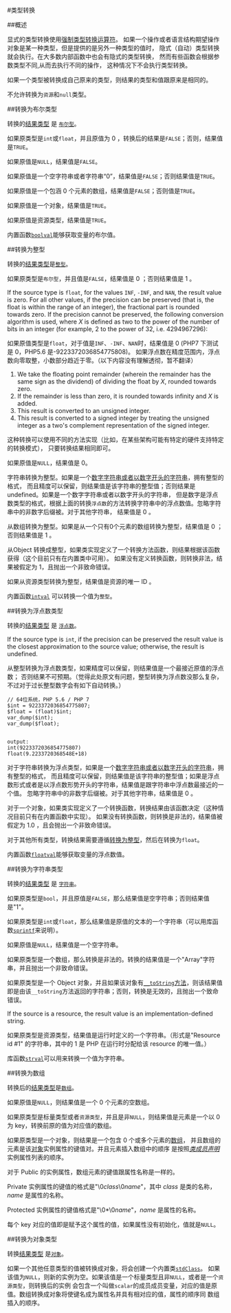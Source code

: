 #类型转换

##概述

显式的类型转换使用[强制类型转换运算符](10-expressions.md#cast-operator)。
如果一个操作或者语言结构期望操作对象是某一种类型，但是提供的是另外一种类型的值时，
隐式（自动）类型转换就会执行。在大多数内部函数中也会有隐式的类型转换，
然而有些函数会根据参数类型不同,从而去执行不同的操作，
这种情况下不会执行类型转换。

如果一个类型被转换成自己原来的类型，则结果的类型和值跟原来是相同的。

不允许转换为`资源`和`null`类型。

##转换为布尔类型

转换的[结果类型](http://www.php.net/manual/en/language.types.boolean.php#language.types.boolean.casting) 是 [`布尔型`](05-types.md#the-boolean-type)。

如果原类型是`int`或`float`，并且原值为 0 ，转换后的结果是`FALSE`；否则，结果值是`TRUE`。

如果原值是`NULL`，结果值是`FALSE`。

如果原值是一个空字符串或者字符串“0”，结果值是`FALSE`；否则结果值是`TRUE`。

如果原值是一个包涵 0 个元素的数组，结果值是`FALSE`；否则值是`TRUE`。

如果原值是一个对象，结果值是`TRUE`。

如果原值是资源类型，结果值是`TRUE`。

内置函数[`boolval`](http://www.php.net/boolval)能够获取变量的布尔值。

##转换为整型

转换的[结果类型](http://www.php.net/manual/en/language.types.integer.php#language.types.integer.casting)是[`整型`](05-types.md#the-integer-type)。

如果原类型是`布尔型`，并且值是`FALSE`，结果值是 0 ；否则结果值是 1 。

If the source type is `float`, for the values `INF`, `-INF`, and `NAN`, the
result value is zero. For all other values, if the
precision can be preserved (that is, the float is within the range of an
integer), the fractional part is rounded towards zero. If the precision cannot
be preserved, the following conversion algorithm is used, where *X* is
defined as two to the power of the number of bits in an integer (for example,
2 to the power of 32, i.e. 4294967296):

如果原值类型是`float`，对于值是`INF`、`-INF`、`NAN`时，结果值是 0 (PHP7 下测试是 0，PHP5.6 是-9223372036854775808)。
如果浮点数在精度范围内，浮点数向零取整，小数部分趋近于零。（以下内容没有理解透彻，暂不翻译）

 1. We take the floating point remainder (wherein the remainder has the same
    sign as the dividend) of dividing the float by *X*, rounded towards zero.
 2. If the remainder is less than zero, it is rounded towards
    infinity and *X* is added.
 3. This result is converted to an unsigned integer.
 4. This result is converted to a signed integer by treating the unsigned
    integer as a two's complement representation of the signed integer.


这种转换可以使用不同的方法实现（比如，在某些架构可能有特定的硬件支持特定的转换模式），
只要转换结果相同即可。 

如果原值是`NULL`，结果值是 0。

字符串转换为整型。如果是一个[数字字符串或者以数字开头的字符串](05-types.md#the-string-type)，拥有整型的格式，
而且精度可以保留，则结果值是该字符串的整型值；否则结果是 undefined。如果是一个数字字符串或者以数字开头的字符串，
但是数字是浮点数类型的格式，根据上面的转换`浮点数`的方法转换字符串中的浮点数值。忽略字符串中的非数字后缀被。对于其他字符串，
结果值是 0 。

从数组转换为整型。如果是从一个只有0个元素的数组转换为整型，结果值是 0 ；否则结果值是 1 。

从Object 转换成整型，如果类实现定义了一个转换方法函数，则结果根据该函数获得（这个目前只有在内置类中可用）。
如果没有定义转换函数，则转换非法，结果被假定为 1，且抛出一个非致命错误。

如果从资源类型转换为整型，结果值是资源的唯一 ID 。

内置函数[`intval`](http://php.net/manual/function.intval.php) 可以转换一个值为`整型`。

##转换为浮点数类型

转换的[结果类型](http://www.php.net/manual/en/language.types.float.php#language.types.float.casting) 是 [`浮点数`](05-types.md#the-floating-point-type)。

If the source type is `int`, if the precision can be preserved the result
value is the closest approximation to the source value; otherwise, the
result is undefined.

从整型转换为浮点数类型，如果精度可以保留，则结果值是一个最接近原值的浮点数；
否则结果不可预期。（觉得此处原文有问题，整型转换为浮点数没那么复杂，不过对于过长整型数字会有如下自动转换。）

```
// 64位系统，PHP 5.6 / PHP 7
$int = 9223372036854775807;
$float = (float)$int;
var_dump($int);
var_dump($float);


output:
int(9223372036854775807)
float(9.2233720368548E+18)
```

对于字符串转换为浮点类型，如果是一个[数字字符串或者以数字开头的字符串](05-types.md#the-string-type)，拥有整型的格式，
而且精度可以保留，则结果值是该字符串的整型值；如果是浮点数形式或者是以浮点数形势开头的字符串，结果值是跟字符串中浮点数最接近的一个值。
忽略字符串中的非数字后缀被。对于其他字符串，结果值是 0 。

对于一个对象，如果类实现定义了一个转换函数，转换结果由该函数决定（这种情况目前只有在内置函数中实现）。
如果没有转换函数，则转换是非法的，结果值被假定为 1.0 ，且会抛出一个非致命错误。

对于其他所有类型，转换结果需要遵循[转换为整型](#converting-to-integer-type)，然后在转换为`float`。

内置函数[`floatval`](http://www.php.net/floatval)能够获取变量的浮点数值。

##转换为字符串类型

转换的[结果类型](http://www.php.net/manual/en/language.types.string.php#language.types.string.casting) 是 [`字符串`](05-types.md#the-string-type)。

如果原类型是`bool`，并且原值是`FALSE`，那么结果值是空字符串；否则结果值是"1"。

如果原类型是`int`或`float`，那么结果值是原值的文本的一个字符串（可以用库函数[`sprintf`](http://www.php.net/sprintf)来说明）。

如果原值是`NULL`，结果值是一个空字符串。

如果原类型是一个数组，那么转换是非法的。转换的结果值是一个"Array"字符串，并且抛出一个非致命错误。

如果原类型是一个 Object 对象，并且如果该对象有[`__toString`方法](14-classes.md#method-__tostring)，则该结果值
即是由该`__toString`方法返回的字符串；否则，转换是无效的，且抛出一个致命错误。

If the source is a resource, the result value is an
implementation-defined string.

如果原类型是资源类型，结果值是运行时定义的一个字符串。（形式是"Resource id #1" 的字符串，其中的 1 是 PHP 在运行时分配给该 resource 的唯一值。） 

库函数[`strval`](http://www.php.net/strval)可以用来转换一个值为字符串。

##转换为数组

转换后的[结果类型](http://www.php.net/manual/en/language.types.array.php#language.types.array.casting)是[`数组`](05-types.md#the-array-type)。

如果原值是`NULL`，则结果值是一个 0 个元素的空数组。

如果原类型是标量类型或者`资源类型`，并且是非`NULL`，则结果值是元素是一个以 0 为 key，转换前原的值为对应值的数组。

如果原类型是一个对象，则结果是一个包含 0 个或多个元素的[数组](http://php.net/manual/language.types.array.php)，
并且数组的元素是该[对象]((http://php.net/manual/language.types.object.php))实例属性的键值对。并且元素插入数组中的顺序
是按照[*类成员声明*](14-classes.md#class-members)实例属性列表的顺序。

对于 Public 的实例属性，数组元素的键值跟属性名称是一样的。

Private 实例属性的键值的格式是"\\0*class*\\0*name*"，其中 *class* 是类的名称，*name* 是属性的名称。

Protected 实例属性的键值格式是"\\0\*\\0*name*"，*name* 是属性的名称。

每个 key 对应的值即是赋予这个属性的值，如果属性没有初始化，值就是`NULL`。

##转换为对象类型

转换[结果类型](http://www.php.net/manual/en/language.types.object.php#language.types.object.casting) 是[`对象`](05-types.md#objects)。

如果一个其他任意类型的值被转换成对象，将会创建一个内置类[`stdClass`](14-classes.md#class-stdclass)。
如果该值为`NULL`，则新的实例为空。如果该值是一个标量类型且非`NULL`，或者是一个`资源类型`，则转换后的实例
会包含一个叫做`scalar`的成员成员变量，对应的值是原值。数组转换成对象将使键名成为属性名并具有相对应的值，属性的顺序同
数组插入的顺序。

